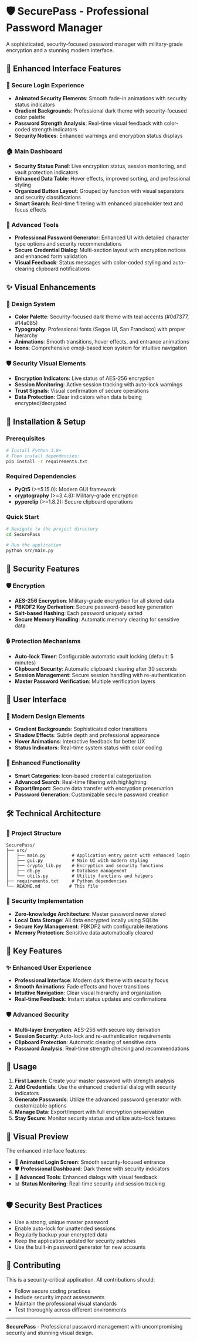 # 🛡️ SecurePass - Professional Password Manager

A sophisticated, security-focused password manager with military-grade encryption and a stunning modern interface.

## 🎨 Enhanced Interface Features

### 🔐 Secure Login Experience
- **Animated Security Elements**: Smooth fade-in animations with security status indicators
- **Gradient Backgrounds**: Professional dark theme with security-focused color palette
- **Password Strength Analysis**: Real-time visual feedback with color-coded strength indicators
- **Security Notices**: Enhanced warnings and encryption status displays

### 🏠 Main Dashboard
- **Security Status Panel**: Live encryption status, session monitoring, and vault protection indicators
- **Enhanced Data Table**: Hover effects, improved sorting, and professional styling
- **Organized Button Layout**: Grouped by function with visual separators and security classifications
- **Smart Search**: Real-time filtering with enhanced placeholder text and focus effects

### 🔧 Advanced Tools
- **Professional Password Generator**: Enhanced UI with detailed character type options and security recommendations
- **Secure Credential Dialog**: Multi-section layout with encryption notices and enhanced form validation
- **Visual Feedback**: Status messages with color-coded styling and auto-clearing clipboard notifications

## ✨ Visual Enhancements

### 🎨 Design System
- **Color Palette**: Security-focused dark theme with teal accents (#0d7377, #14a085)
- **Typography**: Professional fonts (Segoe UI, San Francisco) with proper hierarchy
- **Animations**: Smooth transitions, hover effects, and entrance animations
- **Icons**: Comprehensive emoji-based icon system for intuitive navigation

### 🛡️ Security Visual Elements
- **Encryption Indicators**: Live status of AES-256 encryption
- **Session Monitoring**: Active session tracking with auto-lock warnings
- **Trust Signals**: Visual confirmation of secure operations
- **Data Protection**: Clear indicators when data is being encrypted/decrypted

## 🚀 Installation & Setup

### Prerequisites
```bash
# Install Python 3.8+
# Then install dependencies:
pip install -r requirements.txt
```

### Required Dependencies
- **PyQt5** (>=5.15.0): Modern GUI framework
- **cryptography** (>=3.4.8): Military-grade encryption
- **pyperclip** (>=1.8.2): Secure clipboard operations

### Quick Start
```bash
# Navigate to the project directory
cd SecurePass

# Run the application
python src/main.py
```

## 🔐 Security Features

### 🛡️ Encryption
- **AES-256 Encryption**: Military-grade encryption for all stored data
- **PBKDF2 Key Derivation**: Secure password-based key generation
- **Salt-based Hashing**: Each password uniquely salted
- **Secure Memory Handling**: Automatic memory clearing for sensitive data

### 🔒 Protection Mechanisms
- **Auto-lock Timer**: Configurable automatic vault locking (default: 5 minutes)
- **Clipboard Security**: Automatic clipboard clearing after 30 seconds
- **Session Management**: Secure session handling with re-authentication
- **Master Password Verification**: Multiple verification layers

## 📱 User Interface

### 🎨 Modern Design Elements
- **Gradient Backgrounds**: Sophisticated color transitions
- **Shadow Effects**: Subtle depth and professional appearance
- **Hover Animations**: Interactive feedback for better UX
- **Status Indicators**: Real-time system status with color coding

### 🔧 Enhanced Functionality
- **Smart Categories**: Icon-based credential categorization
- **Advanced Search**: Real-time filtering with highlighting
- **Export/Import**: Secure data transfer with encryption preservation
- **Password Generation**: Customizable secure password creation

## 🛠️ Technical Architecture

### 📁 Project Structure
```
SecurePass/
├── src/
│   ├── main.py          # Application entry point with enhanced login
│   ├── gui.py           # Main UI with modern styling
│   ├── crypto_lib.py    # Encryption and security functions
│   ├── db.py            # Database management
│   └── utils.py         # Utility functions and helpers
├── requirements.txt     # Python dependencies
└── README.md           # This file
```

### 🔐 Security Implementation
- **Zero-knowledge Architecture**: Master password never stored
- **Local Data Storage**: All data encrypted locally using SQLite
- **Secure Key Management**: PBKDF2 with configurable iterations
- **Memory Protection**: Sensitive data automatically cleared

## 🎯 Key Features

### ✨ Enhanced User Experience
- **Professional Interface**: Modern dark theme with security focus
- **Smooth Animations**: Fade effects and hover transitions
- **Intuitive Navigation**: Clear visual hierarchy and organization
- **Real-time Feedback**: Instant status updates and confirmations

### 🛡️ Advanced Security
- **Multi-layer Encryption**: AES-256 with secure key derivation
- **Session Security**: Auto-lock and re-authentication requirements
- **Clipboard Protection**: Automatic clearing of sensitive data
- **Password Analysis**: Real-time strength checking and recommendations

## 🚀 Usage

1. **First Launch**: Create your master password with strength analysis
2. **Add Credentials**: Use the enhanced credential dialog with security indicators
3. **Generate Passwords**: Utilize the advanced password generator with customizable options
4. **Manage Data**: Export/import with full encryption preservation
5. **Stay Secure**: Monitor security status and utilize auto-lock features

## 🎨 Visual Preview

The enhanced interface features:
- 🔐 **Animated Login Screen**: Smooth security-focused entrance
- 🛡️ **Professional Dashboard**: Dark theme with security indicators
- 🔧 **Advanced Tools**: Enhanced dialogs with visual feedback
- 📊 **Status Monitoring**: Real-time security and session tracking

## 🛡️ Security Best Practices

- Use a strong, unique master password
- Enable auto-lock for unattended sessions
- Regularly backup your encrypted data
- Keep the application updated for security patches
- Use the built-in password generator for new accounts

## 🤝 Contributing

This is a security-critical application. All contributions should:
- Follow secure coding practices
- Include security impact assessments
- Maintain the professional visual standards
- Test thoroughly across different environments

---

**SecurePass** - Professional password management with uncompromising security and stunning visual design.
